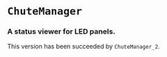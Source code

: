 # `ChuteManager`

### A status viewer for LED panels.

This version has been succeeded by `ChuteManager_2`.